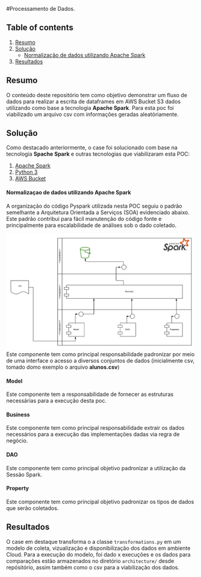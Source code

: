 #Processamento de Dados.

## Table of contents
1. [Resumo](#resumo)
2. [Solução](#solucao)
    - [Normalização de dados utilizando Apache Spark](#normalizacao)
3. [Resultados](#resultados)

## Resumo <a name="resumo"></a>
O conteúdo deste repositório tem como objetivo demonstrar um fluxo de dados para realizar a escrita de dataframes em AWS Bucket S3
dados utilizando como base a tecnologia **Apache Spark**. Para esta poc foi viabilizado um arquivo csv
com informações geradas aleatóriamente.

## Solução <a name="solucao"></a>
Como destacado anteriormente, o case foi solucionado com base na tecnologia **Spache Spark** e outras tecnologias que 
viabilizaram esta POC:
1. [Apache Spark](https://spark.apache.org/)
2. [Python 3](https://www.python.org/)
3. [AWS Bucket](https://aws.amazon.com/s3/)

#### Normalizaçao de dados utilizando Apache Spark <a name="normalizacao"></a>
A organização do código Pyspark utilizada nesta POC seguiu o padrão semelhante a Arquitetura Orientada a Serviços (SOA) 
evidenciado abaixo. Este padrão contribui para fácil manutenção do código fonte e principalmente para escalabilidade de análises sob o dado coletado.

![DATA](architecture/kog.png)
Este componente tem como principal responsabilidade padronizar por meio de uma interface o acesso a diversos conjuntos 
de dados (inicialmente csv, tomado domo exemplo o arquivo **alunos.csv**)

#### Model
Este componente tem a responsabilidade de fornecer as estruturas necessárias para a execução desta poc.

#### Business
Este componente tem como principal responsabilidade extrair os dados necessários para a execução das implementações dadas via regra de negócio.

#### DAO
Este componente tem como principal objetivo padronizar a utilização da Sessão Spark.

#### Property
Este componente tem como principal objetivo padronizar os tipos de dados que serão coletados.

## Resultados <a name="resultados"></a>
O case em destaque transforma o a classe `transformations.py` em um modelo de coleta, vizualização e disponibilização dos dados
em ambiente Cloud. Para a execução do modelo, foi dado x execuções e os dados para comparações estão armazenados 
no diretório `architecture/` desde repósitório, assim também como o csv para a viabilização dos dados.

